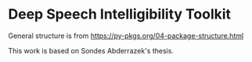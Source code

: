 # **D**eep **S**peech **I**ntelligibility **T**oolkit

General structure is from https://py-pkgs.org/04-package-structure.html

This work is based on Sondes Abderrazek's thesis.
